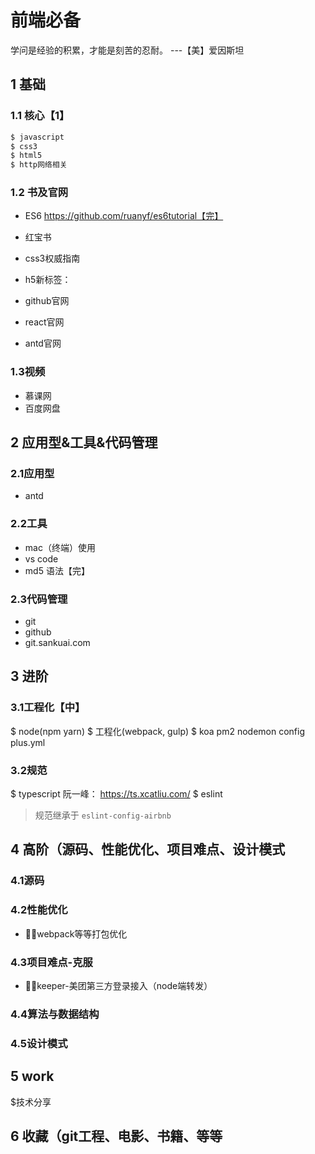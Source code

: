 # 前端必备
学问是经验的积累，才能是刻苦的忍耐。 ---【美】爱因斯坦
## 1 基础
### 1.1 核心【1】
```bash
$ javascript
$ css3
$ html5
$ http网络相关
```
### 1.2 书及官网
* ES6 https://github.com/ruanyf/es6tutorial【完】
* 红宝书
* css3权威指南
* h5新标签：<audio> 和 <video>

* github官网
* react官网
* antd官网

### 1.3视频
* 慕课网
* 百度网盘

## 2 应用型&工具&代码管理

### 2.1应用型
* antd

### 2.2工具
* mac（终端）使用
* vs code
* md5 语法【完】


### 2.3代码管理
* git
* github
* git.sankuai.com


## 3 进阶

### 3.1工程化【中】
$ node(npm yarn)
$ 工程化(webpack, gulp)
$ koa pm2 nodemon config plus.yml

### 3.2规范
$ typescript  阮一峰： https://ts.xcatliu.com/
$ eslint
> 规范继承于 `eslint-config-airbnb`



## 4 高阶（源码、性能优化、项目难点、设计模式

### 4.1源码


### 4.2性能优化
* webpack等等打包优化

### 4.3项目难点-克服

* keeper-美团第三方登录接入（node端转发）

### 4.4算法与数据结构

### 4.5设计模式

## 5 work
$技术分享 

## 6 收藏（git工程、电影、书籍、等等
